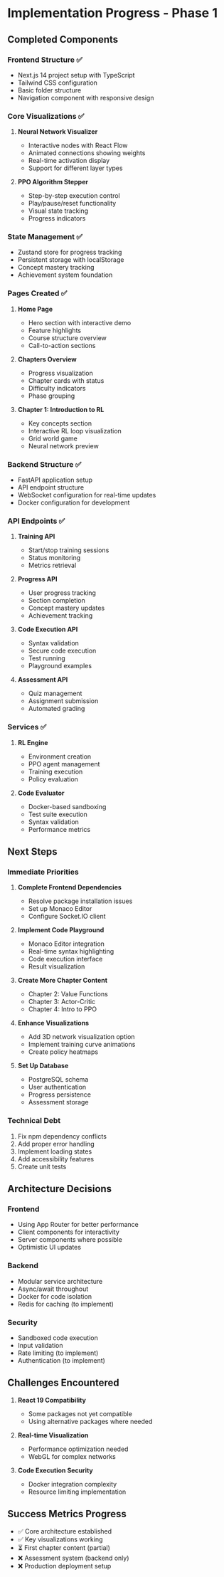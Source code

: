 # Implementation Progress - Phase 1

## Completed Components

### Frontend Structure ✅
- Next.js 14 project setup with TypeScript
- Tailwind CSS configuration
- Basic folder structure
- Navigation component with responsive design

### Core Visualizations ✅
1. **Neural Network Visualizer**
   - Interactive nodes with React Flow
   - Animated connections showing weights
   - Real-time activation display
   - Support for different layer types

2. **PPO Algorithm Stepper**
   - Step-by-step execution control
   - Play/pause/reset functionality
   - Visual state tracking
   - Progress indicators

### State Management ✅
- Zustand store for progress tracking
- Persistent storage with localStorage
- Concept mastery tracking
- Achievement system foundation

### Pages Created ✅
1. **Home Page**
   - Hero section with interactive demo
   - Feature highlights
   - Course structure overview
   - Call-to-action sections

2. **Chapters Overview**
   - Progress visualization
   - Chapter cards with status
   - Difficulty indicators
   - Phase grouping

3. **Chapter 1: Introduction to RL**
   - Key concepts section
   - Interactive RL loop visualization
   - Grid world game
   - Neural network preview

### Backend Structure ✅
- FastAPI application setup
- API endpoint structure
- WebSocket configuration for real-time updates
- Docker configuration for development

### API Endpoints ✅
1. **Training API**
   - Start/stop training sessions
   - Status monitoring
   - Metrics retrieval

2. **Progress API**
   - User progress tracking
   - Section completion
   - Concept mastery updates
   - Achievement tracking

3. **Code Execution API**
   - Syntax validation
   - Secure code execution
   - Test running
   - Playground examples

4. **Assessment API**
   - Quiz management
   - Assignment submission
   - Automated grading

### Services ✅
1. **RL Engine**
   - Environment creation
   - PPO agent management
   - Training execution
   - Policy evaluation

2. **Code Evaluator**
   - Docker-based sandboxing
   - Test suite execution
   - Syntax validation
   - Performance metrics

## Next Steps

### Immediate Priorities
1. **Complete Frontend Dependencies**
   - Resolve package installation issues
   - Set up Monaco Editor
   - Configure Socket.IO client

2. **Implement Code Playground**
   - Monaco Editor integration
   - Real-time syntax highlighting
   - Code execution interface
   - Result visualization

3. **Create More Chapter Content**
   - Chapter 2: Value Functions
   - Chapter 3: Actor-Critic
   - Chapter 4: Intro to PPO

4. **Enhance Visualizations**
   - Add 3D network visualization option
   - Implement training curve animations
   - Create policy heatmaps

5. **Set Up Database**
   - PostgreSQL schema
   - User authentication
   - Progress persistence
   - Assessment storage

### Technical Debt
1. Fix npm dependency conflicts
2. Add proper error handling
3. Implement loading states
4. Add accessibility features
5. Create unit tests

## Architecture Decisions

### Frontend
- Using App Router for better performance
- Client components for interactivity
- Server components where possible
- Optimistic UI updates

### Backend
- Modular service architecture
- Async/await throughout
- Docker for code isolation
- Redis for caching (to implement)

### Security
- Sandboxed code execution
- Input validation
- Rate limiting (to implement)
- Authentication (to implement)

## Challenges Encountered

1. **React 19 Compatibility**
   - Some packages not yet compatible
   - Using alternative packages where needed

2. **Real-time Visualization**
   - Performance optimization needed
   - WebGL for complex networks

3. **Code Execution Security**
   - Docker integration complexity
   - Resource limiting implementation

## Success Metrics Progress

- ✅ Core architecture established
- ✅ Key visualizations working
- ⏳ First chapter content (partial)
- ❌ Assessment system (backend only)
- ❌ Production deployment setup